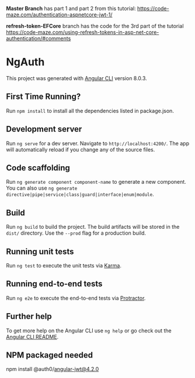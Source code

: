 **Master Branch** has part 1 and part 2 from this tutorial: https://code-maze.com/authentication-aspnetcore-jwt-1/

**refresh-token-EFCore** branch has the code for the 3rd part of the tutorial https://code-maze.com/using-refresh-tokens-in-asp-net-core-authentication/#comments


# NgAuth

This project was generated with [Angular CLI](https://github.com/angular/angular-cli) version 8.0.3.

## First Time Running?
Run `npm install` to install all the dependencies listed in package.json.

## Development server

Run `ng serve` for a dev server. Navigate to `http://localhost:4200/`. The app will automatically reload if you change any of the source files.

## Code scaffolding

Run `ng generate component component-name` to generate a new component. You can also use `ng generate directive|pipe|service|class|guard|interface|enum|module`.

## Build

Run `ng build` to build the project. The build artifacts will be stored in the `dist/` directory. Use the `--prod` flag for a production build.

## Running unit tests

Run `ng test` to execute the unit tests via [Karma](https://karma-runner.github.io).

## Running end-to-end tests

Run `ng e2e` to execute the end-to-end tests via [Protractor](http://www.protractortest.org/).

## Further help

To get more help on the Angular CLI use `ng help` or go check out the [Angular CLI README](https://github.com/angular/angular-cli/blob/master/README.md).

## NPM packaged needed
npm install @auth0/angular-jwt@4.2.0
